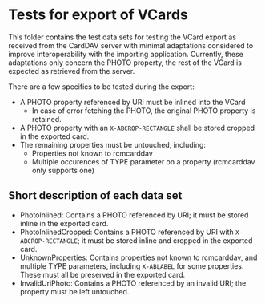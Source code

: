 # Tests for export of VCards

This folder contains the test data sets for testing the VCard export as received from the CardDAV server with minimal
adaptations considered to improve interoperability with the importing application. Currently, these adaptations only
concern the PHOTO property, the rest of the VCard is expected as retrieved from the server.

There are a few specifics to be tested during the export:

- A PHOTO property referenced by URI must be inlined into the VCard
  - In case of error fetching the PHOTO, the original PHOTO property is retained.
- A PHOTO property with an `X-ABCROP-RECTANGLE` shall be stored cropped in the exported card.
- The remaining properties must be untouched, including:
  - Properties not known to rcmcarddav
  - Multiple occurences of TYPE parameter on a property (rcmcarddav only supports one)

## Short description of each data set

- PhotoInlined: Contains a PHOTO referenced by URI; it must be stored inline in the exported card.
- PhotoInlinedCropped: Contains a PHOTO referenced by URI with `X-ABCROP-RECTANGLE`; it must be stored inline and
  cropped in the exported card.
- UnknownProperties: Contains properties not known to rcmcarddav, and multiple TYPE parameters, including `X-ABLABEL`
  for some properties. These must all be preserved in the exported card.
- InvalidUriPhoto: Contains a PHOTO referenced by an invalid URI; the property must be left untouched.
